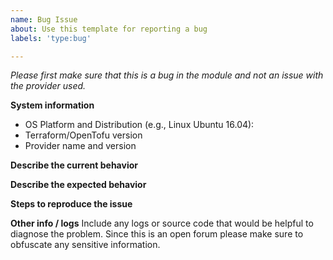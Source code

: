 ```yaml
---
name: Bug Issue
about: Use this template for reporting a bug
labels: 'type:bug'

---
```


<em>Please first make sure that this is a bug in the module and not an issue
with the provider used.</em>

**System information**
- OS Platform and Distribution (e.g., Linux Ubuntu 16.04):
- Terraform/OpenTofu version
- Provider name and version

**Describe the current behavior**

**Describe the expected behavior**

**Steps to reproduce the issue**

**Other info / logs**
Include any logs or source code that would be helpful to
diagnose the problem.
Since this is an open forum please make sure to obfuscate any sensitive information.

